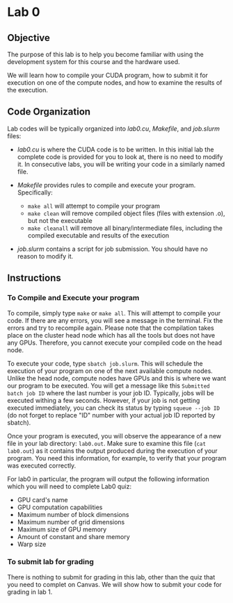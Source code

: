 # Lab 0

## Objective

The purpose of this lab is to help you become familiar with using the development system for this course and the hardware used.

We will learn how to compile your CUDA program, how to submit it for execution on one of the compute nodes, and how to examine the results of the execution.

## Code Organization

Lab codes will be typically organized into *lab0.cu*, *Makefile*, and *job.slurm* files:

* *lab0.cu* is where the CUDA code is to be written. In this initial lab the complete code is provided for you to look at, there is no need to modify it. In consecutive labs, you will be writing your code in a similarly named file.

* *Makefile* provides rules to compile and execute your program. Specifically:
    - `make all` will attempt to compile your program
    - `make clean` will remove compiled object files (files with extension .o), but not the executable
    - `make cleanall` will remove all binary/intermediate files, including the compiled executable and results of the execution

* *job.slurm* contains a script for job submission. You should have no reason to modify it.

## Instructions

### To Compile and Execute your program

To compile, simply type `make` or `make all`. This will attempt to compile your code. If there are any errors, you will see a message in the terminal. Fix the errors and try to recompile again. Please note that the compilation takes place on the cluster head node which has all the tools but does not have any GPUs. Therefore, you cannot execute your compiled code on the head node. 

To execute your code, type `sbatch job.slurm`. This will schedule the execution of your program on one of the next available compute nodes. Unlike the head node, compute nodes have GPUs and this is where we want our program to be executed. You will get a message like this `Submitted batch job ID` where the last number is your job ID. Typically, jobs will be executed withing a few seconds. However, if your job is not getting executed immediately, you can check its status by typing `squeue --job ID` (do not forget to replace "ID" number with your actual job ID reported by sbatch). 

Once your program is executed, you will observe the appearance of a new file in your lab directory: `lab0.out`. Make sure to examine this file (`cat lab0.out`) as it contains the output produced during the execution of your program. You need this information, for example, to verify that your program was executed correctly.

For lab0 in particular, the program will output the following information which you will need to complete Lab0 quiz:

* GPU card's name
* GPU computation capabilities
* Maximum number of block dimensions
* Maximum number of grid dimensions
* Maximum size of GPU memory
* Amount of constant and share memory
* Warp size


### To submit lab for grading

There is nothing to submit for grading in this lab, other than the quiz that you need to complet on Canvas. We will show how to submit your code for grading in lab 1.
